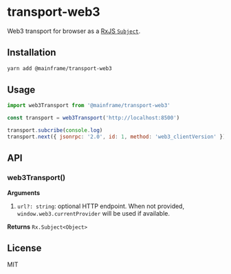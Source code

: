 # transport-web3

Web3 transport for browser as a [RxJS `Subject`](http://reactivex.io/rxjs/class/es6/Subject.js~Subject.html).

## Installation

```sh
yarn add @mainframe/transport-web3
```

## Usage

```js
import web3Transport from '@mainframe/transport-web3'

const transport = web3Transport('http://localhost:8500')

transport.subcribe(console.log)
transport.next({ jsonrpc: '2.0', id: 1, method: 'web3_clientVersion' })
```

## API

### web3Transport()

**Arguments**

1.  `url?: string`: optional HTTP endpoint. When not provided, `window.web3.currentProvider` will be used if available.

**Returns** `Rx.Subject<Object>`

## License

MIT
